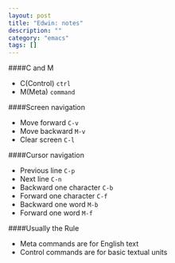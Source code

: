 ```yaml
---
layout: post
title: "Edwin: notes"
description: ""
category: "emacs"
tags: []
---
```


####C and M

- C(Control) ```ctrl```
- M(Meta) ```command```

####Screen navigation

- Move forward ```C-v```
- Move backward ```M-v```
- Clear screen ```C-l```

####Cursor navigation

- Previous line ```C-p```
- Next line ```C-n```
- Backward one character ```C-b```
- Forward one character ```C-f```
- Backward one word ```M-b```
- Forward one word ```M-f```

####Usually the Rule

- Meta commands are for English text
- Control commands are for basic textual units
